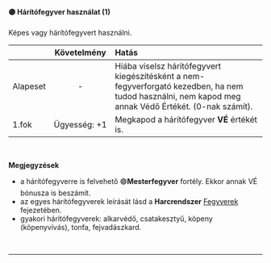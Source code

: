 #### 🟣 Hárítófegyver használat (1)

Képes vagy hárítófegyvert használni.

| |  Követelmény | Hatás  |
| :----------- | :-----------: | :----------- |
| Alapeset| - | Hiába viselsz hárítófegyvert kiegészítésként a nem-fegyverforgató kezedben, ha nem tudod használni, nem kapod meg annak Védő Értékét. (0-nak számít). |
| 1.fok | Ügyesség:&nbsp;+1 | Megkapod a hárítófegyver **VÉ** értékét is. |


<br />

**Megjegyzések**

- a hárítófegyverre is felvehető 🟣**Mesterfegyver** fortély. Ekkor annak VÉ bónusza is beszámít.
- az egyes hárítófegyverek leírását lásd a **Harcrendszer** [Fegyverek](057_fegyverek.md) fejezetében.
- gyakori hárítófegyverek: alkarvédő, csatakesztyű, köpeny (köpenyvívás), tonfa, fejvadászkard.

<br />

---
